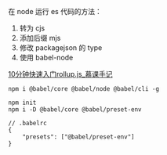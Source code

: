 在 node 运行 es 代码的方法：
1. 转为 cjs
2. 添加后缀 mjs
3. 修改 packagejson 的 type
4. 使用 babel-node

[10分钟快速入门rollup.js\_慕课手记](https://www.imooc.com/article/262083)


```
npm i @babel/core @babel/node @babel/cli -g

npm init
npm i -D @babel/core @babel/preset-env

// .babelrc
{
	"presets": ["@babel/preset-env"]
}
```